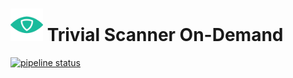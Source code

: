 # <img src=".repo/assets/icon-512x512.png"  width="52" height="52"> Trivial Scanner On-Demand

[![pipeline status](https://gitlab.com/trivialsec/trivialscan-on-demand/badges/main/pipeline.svg)](https://gitlab.com/trivialsec/trivialscan-on-demand/commits/main)

#
